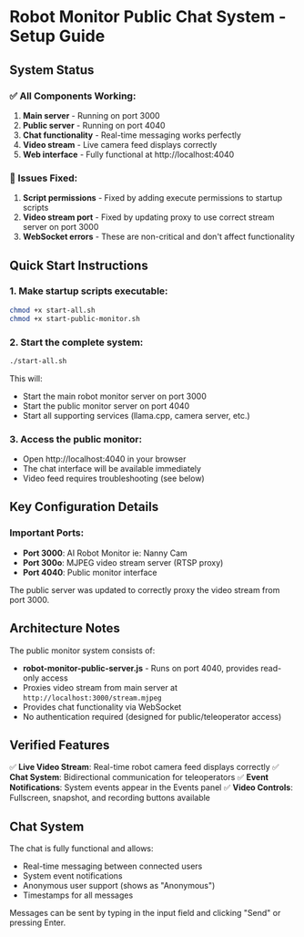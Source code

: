 # Robot Monitor Public Chat System - Setup Guide

## System Status

### ✅ All Components Working:
1. **Main server** - Running on port 3000
2. **Public server** - Running on port 4040
3. **Chat functionality** - Real-time messaging works perfectly
4. **Video stream** - Live camera feed displays correctly
5. **Web interface** - Fully functional at http://localhost:4040

### 🔧 Issues Fixed:
1. **Script permissions** - Fixed by adding execute permissions to startup scripts
2. **Video stream port** - Fixed by updating proxy to use correct stream server on port 3000
3. **WebSocket errors** - These are non-critical and don't affect functionality

## Quick Start Instructions

### 1. Make startup scripts executable:
```bash
chmod +x start-all.sh
chmod +x start-public-monitor.sh
```

### 2. Start the complete system:
```bash
./start-all.sh
```

This will:
- Start the main robot monitor server on port 3000
- Start the public monitor server on port 4040
- Start all supporting services (llama.cpp, camera server, etc.)

### 3. Access the public monitor:
- Open http://localhost:4040 in your browser
- The chat interface will be available immediately
- Video feed requires troubleshooting (see below)

## Key Configuration Details

### Important Ports:
- **Port 3000**: AI Robot Monitor ie: Nanny Cam
- **Port 300o**: MJPEG video stream server (RTSP proxy)
- **Port 4040**: Public monitor interface

The public server was updated to correctly proxy the video stream from port 3000.

## Architecture Notes

The public monitor system consists of:
- **robot-monitor-public-server.js** - Runs on port 4040, provides read-only access
- Proxies video stream from main server at `http://localhost:3000/stream.mjpeg`
- Provides chat functionality via WebSocket
- No authentication required (designed for public/teleoperator access)

## Verified Features

✅ **Live Video Stream**: Real-time robot camera feed displays correctly
✅ **Chat System**: Bidirectional communication for teleoperators
✅ **Event Notifications**: System events appear in the Events panel
✅ **Video Controls**: Fullscreen, snapshot, and recording buttons available

## Chat System

The chat is fully functional and allows:
- Real-time messaging between connected users
- System event notifications
- Anonymous user support (shows as "Anonymous")
- Timestamps for all messages

Messages can be sent by typing in the input field and clicking "Send" or pressing Enter.